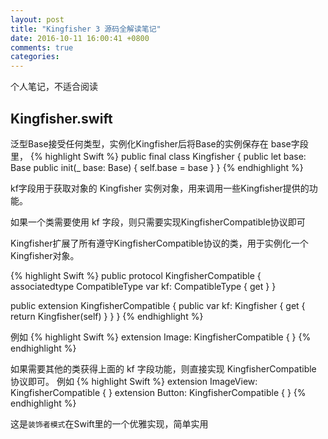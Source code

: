 ```yaml
---
layout: post
title: "Kingfisher 3 源码全解读笔记"
date: 2016-10-11 16:00:41 +0800
comments: true
categories: 
---
```


个人笔记，不适合阅读

## Kingfisher.swift

泛型Base接受任何类型，实例化Kingfisher后将Base的实例保存在 base字段里，
{% highlight Swift %}
public final class Kingfisher<Base> {
    public let base: Base
    public init(_ base: Base) {
        self.base = base
    }
}
{% endhighlight %}

kf字段用于获取对象的 Kingfisher 实例对象，用来调用一些Kingfisher提供的功能。

如果一个类需要使用 kf 字段，则只需要实现KingfisherCompatible协议即可

Kingfisher扩展了所有遵守KingfisherCompatible协议的类，用于实例化一个Kingfisher对象。

{% highlight Swift %}
public protocol KingfisherCompatible {
    associatedtype CompatibleType
    var kf: CompatibleType { get }
}

public extension KingfisherCompatible {
    public var kf: Kingfisher<Self> {
        get { return Kingfisher(self) }
    }
}
{% endhighlight %}

例如
{% highlight Swift %}
extension Image: KingfisherCompatible { }
{% endhighlight %}

如果需要其他的类获得上面的 kf 字段功能，则直接实现 KingfisherCompatible 协议即可。
例如
{% highlight Swift %}
extension ImageView: KingfisherCompatible { }
extension Button: KingfisherCompatible { }
{% endhighlight %}

这是`装饰者模式`在Swift里的一个优雅实现，简单实用
<!--more-->